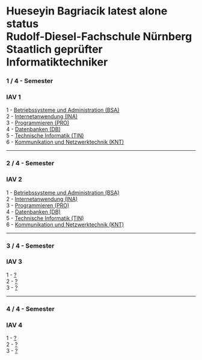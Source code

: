 # Hueseyin Bagriacik latest alone status <br> Rudolf-Diesel-Fachschule Nürnberg <br> Staatlich geprüfter Informatiktechniker

### 1 / 4 - Semester
### IAV 1
1 - <a href="https://github.com/hbagriacik/rdf-iav2325/tree/main/IAV_1/BSA-IAV2324%20(RDF%20Github%20Acc%20Sync)">Betriebssysteme und Administration (BSA)</a><br>
2 - <a href="https://github.com/hbagriacik/rdf-iav2325/tree/main/IAV_1/INA-IAV2324">Internetanwendung (INA)</a><br>
3 - <a href="https://github.com/hbagriacik/rdf-iav2325/tree/main/IAV_1/PRO-IAV2324">Programmieren (PRO)</a><br>
4 - <a href="https://github.com/hbagriacik/rdf-iav2325/tree/main/IAV_1/DB-IAV2324">Datenbanken (DB)</a><br>
5 - <a href="https://github.com/hbagriacik/rdf-iav2325/tree/main/IAV_1/TIN-IAV2324">Technische Informatik (TIN)</a><br>
6 - <a href="https://github.com/hbagriacik/rdf-iav2325/tree/main/IAV_1/KNT-IAV2324">Kommunikation und Netzwerktechnik (KNT)</a><br>

<hr>

### 2 / 4 - Semester
### IAV 2
1 - <a href="https://github.com/hbagriacik/rdf-iav2325/tree/main/IAV_2/BSA-IAV24%20(RDF%20Github%20Acc%20Sync)">Betriebssysteme und Administration (BSA)</a><br>
2 - <a href="https://github.com/hbagriacik/rdf-iav2325/tree/main/IAV_2/INA-IAV24">Internetanwendung (INA)</a><br>
3 - <a href="https://github.com/hbagriacik/rdf-iav2325/tree/main/IAV_2/PRO-IAV24">Programmieren (PRO)</a><br>
4 - <a href="https://github.com/hbagriacik/rdf-iav2325/tree/main/IAV_2/DB-IAV24">Datenbanken (DB)</a><br>
5 - <a href="https://github.com/hbagriacik/rdf-iav2325/tree/main/IAV_2/TIN-IAV24">Technische Informatik (TIN)</a><br>
6 - <a href="https://github.com/hbagriacik/rdf-iav2325/tree/main/IAV_2/KNT-IAV24">Kommunikation und Netzwerktechnik (KNT)</a><br>

<hr>

### 3 / 4 - Semester
### IAV 3
1 - <a href="">?</a><br>
2 - <a href="">?</a><br>
3 - <a href="">?</a><br>

<hr>

### 4 / 4 - Semester
### IAV 4
1 - <a href="">?</a><br>
2 - <a href="">?</a><br>
3 - <a href="">?</a><br>
